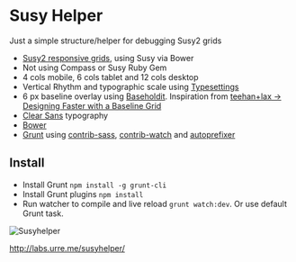 
# Susy Helper

Just a simple structure/helper for debugging Susy2 grids

+ [Susy2 responsive grids](susy.oddbird.net), using Susy via Bower
+ Not using Compass or Susy Ruby Gem
+ 4 cols mobile, 6 cols tablet and 12 cols desktop
+ Vertical Rhythm and typographic scale using [Typesettings](http://typesettings.io/)
+ 6 px baseline overlay using [Baseholdit](basehold.it). Inspiration from [teehan+lax -> Designing Faster with a Baseline Grid](http://www.teehanlax.com/blog/designing-faster-with-a-baseline-grid/)
+ [Clear Sans](https://01.org/clear-sans) typography
+ [Bower](http://bower.io)
+ [Grunt](gruntjs.com) using [contrib-sass](https://github.com/gruntjs/grunt-contrib-sass), [contrib-watch](https://github.com/gruntjs/grunt-contrib-watch) and [autoprefixer](https://github.com/nDmitry/grunt-autoprefixer)

## Install

+ Install Grunt `npm install -g grunt-cli`
+ Install Grunt plugins `npm install`
+ Run watcher to compile and live reload `grunt watch:dev`. Or use default Grunt task.

![Susyhelper](https://dl.dropboxusercontent.com/u/1162759/susyhelper.gif)

http://labs.urre.me/susyhelper/